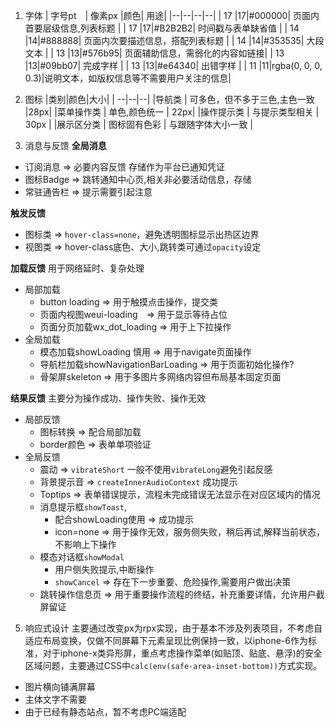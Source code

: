 1. 字体
| 字号pt　| 像素px |颜色| 用途|
|--|--|--|--|
| 17 |17|#000000| 页面内首要层级信息,列表标题 |
| 17 |17|#B2B2B2| 时间戳与表单缺省值 |
| 14 |14|#888888| 页面内次要描述信息，搭配列表标题 |
| 14 |14|#353535| 大段文本 |
| 13 |13|#576b95| 页面辅助信息，需弱化的内容如链接|
| 13 |13|#09bb07| 完成字样 |
| 13 |13|#e64340| 出错字样 |
| 11 |11|rgba(0, 0, 0, 0.3)|说明文本，如版权信息等不需要用户关注的信息|

2. 图标
|类别|颜色|大小|
| --|--|--|
|导航类 | 可多色，但不多于三色,主色一致 |28px|
|菜单操作类 | 单色,颜色统一 | 22px|
|操作提示类 | 与提示类型相关 | 30px |
|展示区分类 | 图标固有色彩 | 与跟随字体大小一致 |

3. 消息与反馈
**全局消息**
- 订阅消息 => 必要内容反馈 存储作为平台已通知凭证
- 图标Badge => 跳转通知中心页,相关非必要活动信息，存储
- 常驻通告栏 => 提示需要引起注意

**触发反馈**
- 图标类 => `hover-class=none`，避免透明图标显示出热区边界
- 视图类 => hover-class底色、大小,跳转类可通过`opacity`设定

**加载反馈**
用于网络延时、复杂处理
- 局部加载
  - button loading => 用于触摸点击操作，提交类
  - 页面内视图weui-loading　=> 用于显示等待占位
  - 页面分页加载wx_dot_loading => 用于上下拉操作
- 全局加载
  - 模态加载showLoading 慎用 => 用于navigate页面操作
  - 导航栏加载showNavigationBarLoading => 用于页面初始化操作?
  - 骨架屏skeleton => 用于多图片多网络内容但布局基本固定页面

**结果反馈**
主要分为操作成功、操作失败、操作无效
- 局部反馈
  - 图标转换 => 配合局部加载
  - border颜色 => 表单单项验证
- 全局反馈
  - 震动 => `vibrateShort` 一般不使用`vibrateLong`避免引起反感　
  - 背景提示音 => `createInnerAudioContext` 成功提示
  - Toptips => 表单错误提示，流程未完成错误无法显示在对应区域内的情况
  - 消息提示框`showToast`,
    - 配合showLoading使用 => 成功提示
    - icon=none => 用于操作无效，服务侧失败，稍后再试,解释当前状态，不影响上下操作
  - 模态对话框`showModal`
    - 用户侧失败提示,中断操作
    - `showCancel` => 存在下一步重要、危险操作,需要用户做出决策
  - 跳转操作信息页 => 用于重要操作流程的终结，补充重要详情，允许用户截屏留证

5. 响应式设计
主要通过改变px为rpx实现，由于基本不涉及列表项目，不考虑自适应布局变换，仅做不同屏幕下元素呈现比例保持一致，以iphone-6作为标准，对于iphone-x类异形屏，重点考虑操作菜单(如贴顶、贴底、悬浮)的安全区域问题，主要通过CSS中`calc(env(safe-area-inset-bottom))`方式实现。
- 图片横向铺满屏幕
- 主体文字不需要
- 由于已经有静态站点，暂不考虑PC端适配